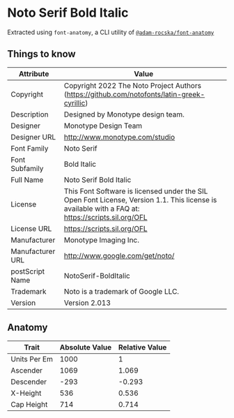 # Noto Serif Bold Italic

Extracted using `font-anatomy`, a CLI utility of
[`@adam-rocska/font-anatomy`](https://github.com/adam-rocska/font-anatomy)

## Things to know

| Attribute        | Value                                                                                                                                             |
| ---------------- | ------------------------------------------------------------------------------------------------------------------------------------------------- |
| Copyright        | Copyright 2022 The Noto Project Authors (https://github.com/notofonts/latin-greek-cyrillic)                                                       |
| Description      | Designed by Monotype design team.                                                                                                                 |
| Designer         | Monotype Design Team                                                                                                                              |
| Designer URL     | http://www.monotype.com/studio                                                                                                                    |
| Font Family      | Noto Serif                                                                                                                                        |
| Font Subfamily   | Bold Italic                                                                                                                                       |
| Full Name        | Noto Serif Bold Italic                                                                                                                            |
| License          | This Font Software is licensed under the SIL Open Font License, Version 1.1. This license is available with a FAQ at: https://scripts.sil.org/OFL |
| License URL      | https://scripts.sil.org/OFL                                                                                                                       |
| Manufacturer     | Monotype Imaging Inc.                                                                                                                             |
| Manufacturer URL | http://www.google.com/get/noto/                                                                                                                   |
| postScript Name  | NotoSerif-BoldItalic                                                                                                                              |
| Trademark        | Noto is a trademark of Google LLC.                                                                                                                |
| Version          | Version 2.013                                                                                                                                     |

## Anatomy

| Trait        | Absolute Value | Relative Value |
| ------------ | -------------- | -------------- |
| Units Per Em | 1000           | 1              |
| Ascender     | 1069           | 1.069          |
| Descender    | -293           | -0.293         |
| X-Height     | 536            | 0.536          |
| Cap Height   | 714            | 0.714          |
